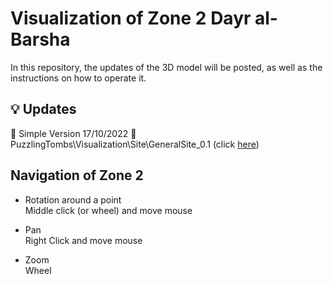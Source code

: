 # Visualization of Zone 2 Dayr al-Barsha

In this repository, the updates of the 3D model will be posted, as well as the instructions on how to operate it.

##  :bulb: Updates
:pushpin: Simple Version 17/10/2022 :file_folder: PuzzlingTombs\Visualization\Site\GeneralSite_0.1 (click [here](https://kuleuven-my.sharepoint.com/:f:/g/personal/roberto_delimahernandez_kuleuven_be/EiEOamgr1LVFlIxjgRlXj0IB8XAZqpMSalqbb53YS-ULbQ?e=r6VL03))

## Navigation of Zone 2
- Rotation around a point \
Middle click (or wheel) and move mouse

- Pan \
Right Click and move mouse

- Zoom \
Wheel 


